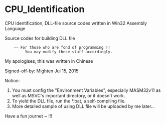 # CPU_Identification

CPU Identification, DLL-file source codes written in Win32 Assembly Language

Source codes for building DLL file

		-- For those who are fond of programming !!
		     You may modify these stuff accordingly.


My apologises, this was written in Chinese

Signed-off-by: Mighten
				Jul 15, 2015
				
				
Notion:

1. You must config the  "Environment Variables", especially MASM32v11 as well as MSVC's important directory, or it doesn't work.
2. To yield the DLL file, run the *.bat, a self-compiling file.
3. More detailed sample of using DLL file will be uploaded by me later...

Have a fun journet ~ !!!
